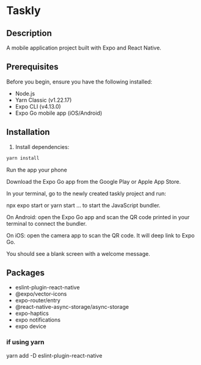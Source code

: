 # Taskly

## Description

A mobile application project built with Expo and React Native.

## Prerequisites

Before you begin, ensure you have the following installed:

- Node.js
- Yarn Classic (v1.22.17)
- Expo CLI (v4.13.0)
- Expo Go mobile app (iOS/Android)

## Installation

1. Install dependencies:

```bash
yarn install
```

Run the app your phone

Download the Expo Go app from the Google Play or Apple App Store.

In your terminal, go to the newly created taskly project and run:

npx expo start
or
yarn start
... to start the JavaScript bundler.

On Android: open the Expo Go app and scan the QR code printed in your terminal to connect the bundler.

On iOS: open the camera app to scan the QR code. It will deep link to Expo Go.

You should see a blank screen with a welcome message.

## Packages

- eslint-plugin-react-native
- @expo/vector-icons
- expo-router/entry
- @react-native-async-storage/async-storage
- expo-haptics
- expo notifications
- expo device

### if using yarn

yarn add -D eslint-plugin-react-native
